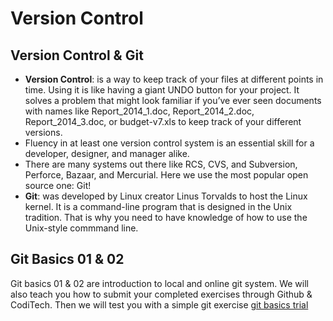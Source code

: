 # Version Control

## Version Control & Git

* **Version Control**: is a way to keep track of your files at different points in time. Using it is like having a giant UNDO button for your project. It solves a problem that might look familiar if you’ve ever seen documents with names like Report\_2014\_1.doc, Report\_2014\_2.doc, Report\_2014\_3.doc, or budget-v7.xls to keep track of your different versions.
* Fluency in at least one version control system is an essential skill for a developer, designer, and manager alike.
* There are many systems out there like RCS, CVS, and Subversion, Perforce, Bazaar, and Mercurial. Here we use the most popular open source one: Git!
* **Git**: was developed by Linux creator Linus Torvalds to host the Linux kernel. It is a command-line program that is designed in the Unix tradition. That is why you need to have knowledge of how to use the Unix-style commmand line.

## Git Basics 01 & 02

Git basics 01 & 02 are introduction to local and online git system. We will also teach you how to submit your completed exercises through Github & CodiTech. Then we will test you with a simple git exercise [git basics trial](git-basics-trial.md)

